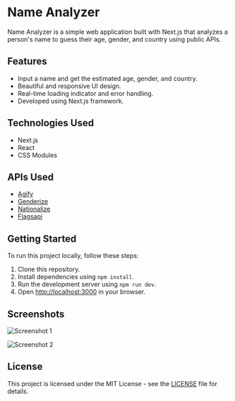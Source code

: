 # Name Analyzer

Name Analyzer is a simple web application built with Next.js that analyzes a person's name to guess their age, gender, and country using public APIs.

## Features

- Input a name and get the estimated age, gender, and country.
- Beautiful and responsive UI design.
- Real-time loading indicator and error handling.
- Developed using Next.js framework.

## Technologies Used

- Next.js
- React
- CSS Modules

## APIs Used

- [Agify](https://api.agify.io)
- [Genderize](https://api.genderize.io)
- [Nationalize](https://api.nationalize.io)
- [Flagsapi](https://flagsapi.com/)

## Getting Started

To run this project locally, follow these steps:

1. Clone this repository.
2. Install dependencies using `npm install`.
3. Run the development server using `npm run dev`.
4. Open [http://localhost:3000](http://localhost:3000) in your browser.

## Screenshots

![Screenshot 1](./screenshots/screenshot1.png)

![Screenshot 2](./screenshots/screenshot2.png)

## License

This project is licensed under the MIT License - see the [LICENSE](./LICENSE) file for details.
